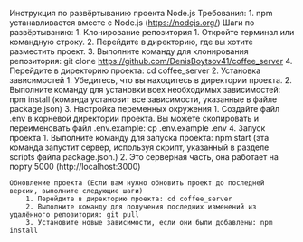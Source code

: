 Инструкция по развёртыванию проекта Node.js
    Требования:
        1. npm устанавливается вместе с Node.js (https://nodejs.org/)
    Шаги по развёртыванию:
        1. Клонирование репозитория
            1. Откройте терминал или командную строку.
            2. Перейдите в директорию, где вы хотите разместить проект.
            3. Выполните команду для клонирования репозитория: git clone https://github.com/DenisBoytsov41/coffee_server
            4. Перейдите в директорию проекта: cd coffee_server
        2. Установка зависимостей
            1. Убедитесь, что вы находитесь в директории проекта.
            2. Выполните команду для установки всех необходимых зависимостей: npm install (команда установит все зависимости, указанные в файле package.json)
        3. Настройка переменных окружения
            1. Создайте файл .env в корневой директории проекта. Вы можете скопировать и переименовать файл .env.example: cp .env.example .env
        4. Запуск проекта
            1. Выполните команду для запуска проекта: npm start (эта команда запустит сервер, используя скрипт, указанный в разделе 
            scripts файла package.json.)
            2. Это серверная часть, она работает на порту 5000 (http://localhost:3000)

    Обновление проекта (Если вам нужно обновить проект до последней версии, выполните следующие шаги)
        1. Перейдите в директорию проекта: cd coffee_server
        2. Выполните команду для получения последних изменений из удалённого репозитория: git pull
        3. Установите новые зависимости, если они были добавлены: npm install
